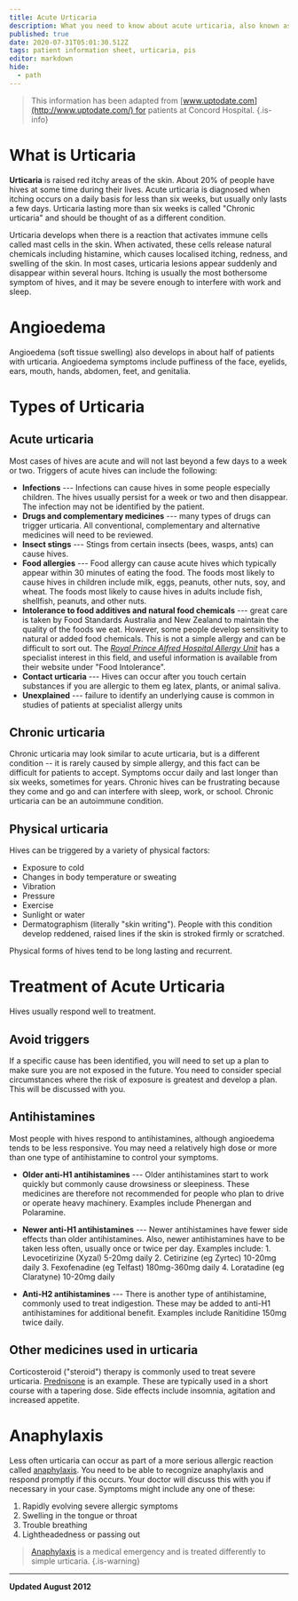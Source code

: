 ```yaml
---
title: Acute Urticaria
description: What you need to know about acute urticaria, also known as hives
published: true
date: 2020-07-31T05:01:30.512Z
tags: patient information sheet, urticaria, pis
editor: markdown
hide:
  - path
---
```


> This information has been adapted from [www.uptodate.com](http://www.uptodate.com/) for patients at Concord Hospital.
{.is-info}

# What is Urticaria

**Urticaria** is raised red itchy areas of the skin. About 20% of people have hives at some time during their lives. Acute urticaria is diagnosed when itching occurs on a daily basis for less than six weeks, but usually only lasts a few days. Urticaria lasting more than six weeks is called "Chronic urticaria" and should be thought of as a different condition.

Urticaria develops when there is a reaction that activates immune cells called mast cells in the skin. When activated, these cells release natural chemicals including histamine, which causes localised itching, redness, and swelling of the skin. In most cases, urticaria lesions appear suddenly and disappear within several hours. Itching is usually the most bothersome symptom of hives, and it may be severe enough to interfere with work and sleep.

# Angioedema 

Angioedema (soft tissue swelling) also develops in about half of patients with urticaria. Angioedema symptoms include puffiness of the face, eyelids, ears, mouth, hands, abdomen, feet, and genitalia.

# Types of Urticaria

## Acute urticaria 

Most cases of hives are acute and will not last beyond a few days to a week or two. Triggers of acute hives can include the following:

-   **Infections** --- Infections can cause hives in some people especially children. The hives usually persist for a week or two and then disappear. The infection may not be identified by the patient.
-   **Drugs and complementary medicines** --- many types of drugs can trigger urticaria. All conventional, complementary and alternative medicines will need to be reviewed.
-   **Insect stings** --- Stings from certain insects (bees, wasps, ants) can cause hives.
-   **Food allergies** --- Food allergy can cause acute hives which typically appear within 30 minutes of eating the food. The foods most likely to cause hives in children include milk, eggs, peanuts, other nuts, soy, and wheat. The foods most likely to cause hives in adults include fish, shellfish, peanuts, and other nuts.
-   **Intolerance to food additives and natural food chemicals** --- great care is taken by Food Standards Australia and New Zealand to maintain the quality of the foods we eat. However, some people develop sensitivity to natural or added food chemicals. This is not a simple allergy and can be difficult to sort out. The [*Royal Prince Alfred Hospital Allergy Unit*](https://www.slhd.nsw.gov.au/rpa/allergy/) has a specialist interest in this field, and useful information is available from their website under "Food Intolerance".
-   **Contact urticaria** --- Hives can occur after you touch certain substances if you are allergic to them eg latex, plants, or animal saliva.
-   **Unexplained** --- failure to identify an underlying cause is common in studies of patients at specialist allergy units

## Chronic urticaria 

Chronic urticaria may look similar to acute urticaria, but is a different condition -- it is rarely caused by simple allergy, and this fact can be difficult for patients to accept. Symptoms occur daily and last longer than six weeks, sometimes for years. Chronic hives can be frustrating because they come and go and can interfere with sleep, work, or school. Chronic urticaria can be an autoimmune condition.

## Physical urticaria 

Hives can be triggered by a variety of physical factors:
-   Exposure to cold
-   Changes in body temperature or sweating
-   Vibration
-   Pressure
-   Exercise
-   Sunlight or water
-   Dermatographism (literally "skin writing"). People with this condition develop reddened, raised lines if the skin is stroked firmly or scratched.

Physical forms of hives tend to be long lasting and recurrent.

# Treatment of Acute Urticaria
Hives usually respond well to treatment.

## Avoid triggers 

If a specific cause has been identified, you will need to set up a plan to make sure you are not exposed in the future. You need to consider special circumstances where the risk of exposure is greatest and develop a plan. This will be discussed with you.

## Antihistamines 

Most people with hives respond to antihistamines, although angioedema tends to be less responsive. You may need a relatively high dose or more than one type of antihistamine to control your symptoms.

-   **Older anti-H1 antihistamines** --- Older antihistamines start to work quickly but commonly cause drowsiness or sleepiness. These medicines are therefore not recommended for people who plan to drive or operate heavy machinery. Examples include Phenergan and Polaramine.

-   **Newer anti-H1 antihistamines** --- Newer antihistamines have fewer side effects than older antihistamines. Also, newer antihistamines have to be taken less often, usually once or twice per day. Examples include:
	    1.  Levocetirizine (Xyzal) 5-20mg daily
	    2.  Cetirizine (eg Zyrtec) 10-20mg daily
	    3.  Fexofenadine (eg Telfast) 180mg-360mg daily
	    4.  Loratadine (eg Claratyne) 10-20mg daily

-   **Anti-H2 antihistamines** --- There is another type of antihistamine, commonly used to treat indigestion. These may be added to anti-H1 antihistamines for additional benefit. Examples include Ranitidine 150mg twice daily.

## Other medicines used in urticaria

Corticosteroid ("steroid") therapy is commonly used to treat severe urticaria. [Prednisone](/patient-info/prednisone) is an example. These are typically used in a short course with a tapering dose. Side effects include insomnia, agitation and increased appetite.

# Anaphylaxis

Less often urticaria can occur as part of a more serious allergic reaction called [anaphylaxis](/patient-info/anaphylaxis). You need to be able to recognize anaphylaxis and respond promptly if this occurs. Your doctor will discuss this with you if necessary in your case. Symptoms might include any one of these:

1.  Rapidly evolving severe allergic symptoms
2.  Swelling in the tongue or throat
3.  Trouble breathing
4.  Lightheadedness or passing out

> [Anaphylaxis](/patient-info/anaphylaxis) is a medical emergency and is treated differently to simple urticaria.
{.is-warning}

---
**Updated August 2012**
